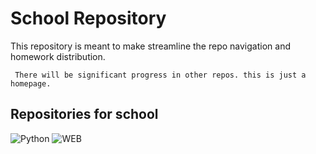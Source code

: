 
# School Repository

This repository is meant to make streamline the repo navigation and homework distribution.

`` There will be significant progress in other repos. this is just a homepage.``
## Repositories for school
![Python](https://github.com/SpaceSpaguette/Python)
![WEB](https://github.com/SpaceSpaguette/hypertext)